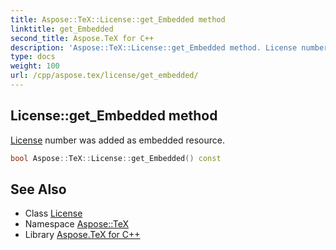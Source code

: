 ```yaml
---
title: Aspose::TeX::License::get_Embedded method
linktitle: get_Embedded
second_title: Aspose.TeX for C++
description: 'Aspose::TeX::License::get_Embedded method. License number was added as embedded resource in C++.'
type: docs
weight: 100
url: /cpp/aspose.tex/license/get_embedded/
---
```

## License::get_Embedded method


[License](../) number was added as embedded resource.

```cpp
bool Aspose::TeX::License::get_Embedded() const
```

## See Also

* Class [License](../)
* Namespace [Aspose::TeX](../../)
* Library [Aspose.TeX for C++](../../../)
